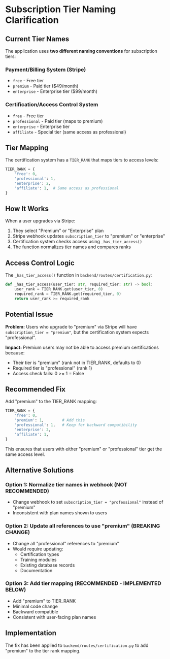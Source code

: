 # Subscription Tier Naming Clarification

## Current Tier Names

The application uses **two different naming conventions** for subscription tiers:

### Payment/Billing System (Stripe)
- `free` - Free tier
- `premium` - Paid tier ($49/month)
- `enterprise` - Enterprise tier ($99/month)

### Certification/Access Control System
- `free` - Free tier
- `professional` - Paid tier (maps to premium)
- `enterprise` - Enterprise tier
- `affiliate` - Special tier (same access as professional)

## Tier Mapping

The certification system has a `TIER_RANK` that maps tiers to access levels:

```python
TIER_RANK = {
    'free': 0,
    'professional': 1,
    'enterprise': 2,
    'affiliate': 1,  # Same access as professional
}
```

## How It Works

When a user upgrades via Stripe:
1. They select "Premium" or "Enterprise" plan
2. Stripe webhook updates `subscription_tier` to "premium" or "enterprise"
3. Certification system checks access using `_has_tier_access()`
4. The function normalizes tier names and compares ranks

## Access Control Logic

The `_has_tier_access()` function in `backend/routes/certification.py`:

```python
def _has_tier_access(user_tier: str, required_tier: str) -> bool:
    user_rank = TIER_RANK.get(user_tier, 0)
    required_rank = TIER_RANK.get(required_tier, 0)
    return user_rank >= required_rank
```

## Potential Issue

**Problem:** Users who upgrade to "premium" via Stripe will have `subscription_tier = "premium"`, but the certification system expects "professional".

**Impact:** Premium users may not be able to access premium certifications because:
- Their tier is "premium" (rank not in TIER_RANK, defaults to 0)
- Required tier is "professional" (rank 1)
- Access check fails: 0 >= 1 = False

## Recommended Fix

Add "premium" to the TIER_RANK mapping:

```python
TIER_RANK = {
    'free': 0,
    'premium': 1,        # Add this
    'professional': 1,   # Keep for backward compatibility
    'enterprise': 2,
    'affiliate': 1,
}
```

This ensures that users with either "premium" or "professional" tier get the same access level.

## Alternative Solutions

### Option 1: Normalize tier names in webhook (NOT RECOMMENDED)
- Change webhook to set `subscription_tier = "professional"` instead of "premium"
- Inconsistent with plan names shown to users

### Option 2: Update all references to use "premium" (BREAKING CHANGE)
- Change all "professional" references to "premium"
- Would require updating:
  - Certification types
  - Training modules
  - Existing database records
  - Documentation

### Option 3: Add tier mapping (RECOMMENDED - IMPLEMENTED BELOW)
- Add "premium" to TIER_RANK
- Minimal code change
- Backward compatible
- Consistent with user-facing plan names

## Implementation

The fix has been applied to `backend/routes/certification.py` to add "premium" to the tier rank mapping.

